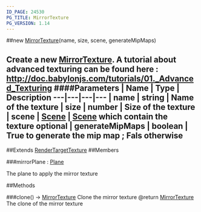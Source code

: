 ```yaml
---
ID_PAGE: 24530
PG_TITLE: MirrorTexture
PG_VERSION: 1.14
---
```

##new [MirrorTexture](/classes/MirrorTexture)(name, size, scene, generateMipMaps)

Create a new [MirrorTexture](/classes/MirrorTexture).
A tutorial about advanced texturing can be found here : http://doc.babylonjs.com/tutorials/01._Advanced_Texturing
####Parameters
 | Name | Type | Description
---|---|---|---
 | name | string | Name of the texture
 | size | number | Size of the texture
 | scene | [Scene](/classes/Scene) | [Scene](/classes/Scene) which contain the texture
optional | generateMipMaps | boolean | True to generate the mip map ; Fals otherwise
---

##Extends
 [RenderTargetTexture](/classes/RenderTargetTexture)
##Members

###mirrorPlane : [Plane](/classes/Plane)


The plane to apply the mirror texture



##Methods

###clone() &rarr; [MirrorTexture](/classes/MirrorTexture)
Clone the mirror texture
@return [MirrorTexture](/classes/MirrorTexture) The clone of the mirror texture

